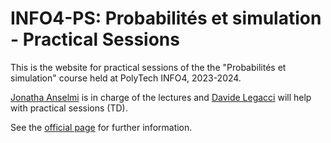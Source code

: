 # INFO4-PS: Probabilit&eacute;s et simulation - Practical Sessions

This is the website for practical sessions of the the "Probabilit&eacute;s et simulation" course held at PolyTech INFO4, 2023-2024.

[Jonatha Anselmi](mailto:jonatha.anselmi@inria.fr) is in charge of the lectures and [Davide Legacci](mailto:davide.legacci@univ-grenoble-alpes.fr) will help with practical sessions (TD).

See the [official page]([https://ade-uga-ro-vs.grenet.fr/direct/index.jsp](https://github.com/jonatha-anselmi/INFO4-PS/blob/master/README.md)) for further information.

